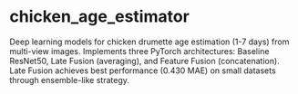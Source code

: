 # chicken_age_estimator
Deep learning models for chicken drumette age estimation (1-7 days) from multi-view images. Implements three PyTorch architectures: Baseline ResNet50, Late Fusion (averaging), and Feature Fusion (concatenation). Late Fusion achieves best performance (0.430 MAE) on small datasets through ensemble-like strategy.
